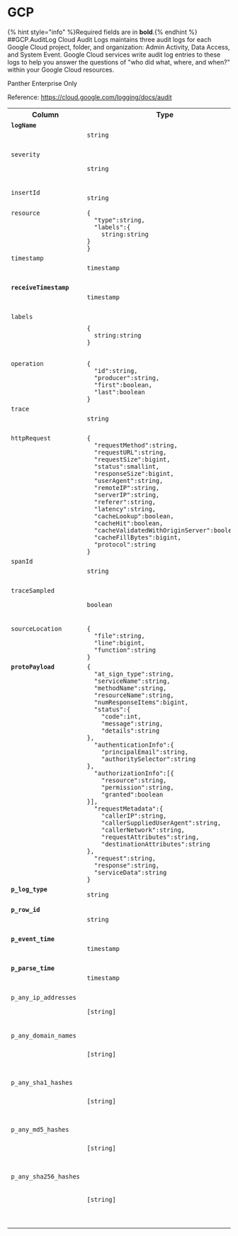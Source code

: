 
<!-- This document is generated by "mage doc". DO NOT EDIT! -->
# GCP
{% hint style="info" %}Required fields are in <b>bold</b>.{% endhint %}
##GCP.AuditLog
Cloud Audit Logs maintains three audit logs for each Google Cloud project, folder, and organization: Admin Activity, Data Access, and System Event.
Google Cloud services write audit log entries to these logs to help you answer the questions of &#34;who did what, where, and when?&#34; within your Google Cloud resources.

Panther Enterprise Only

Reference: https://cloud.google.com/logging/docs/audit

<table>
<tr><th align=center>Column</th><th align=center>Type</th><th align=center>Description</th></tr>
<tr><td valign=top><code><b>logName</b></code></td><td><code>string</code></td><td valign=top>The resource name of the log to which this log entry belongs.</td></tr>
<tr><td valign=top><code>severity</code></td><td><code>string</code></td><td valign=top>The severity of the log entry. The default value is LogSeverity.DEFAULT.</td></tr>
<tr><td valign=top><code>insertId</code></td><td><code>string</code></td><td valign=top>A unique identifier for the log entry.</td></tr>
<tr><td valign=top><code>resource</code></td><td><code>{<br>&nbsp;&nbsp;"type":string,<br>&nbsp;&nbsp;"labels":{<br>&nbsp;&nbsp;&nbsp;&nbsp;string:string<br>}<br>}</code></td><td valign=top>The monitored resource that produced this log entry.</td></tr>
<tr><td valign=top><code>timestamp</code></td><td><code>timestamp</code></td><td valign=top>The time the event described by the log entry occurred.</td></tr>
<tr><td valign=top><code><b>receiveTimestamp</b></code></td><td><code>timestamp</code></td><td valign=top>The time the log entry was received by Logging.</td></tr>
<tr><td valign=top><code>labels</code></td><td><code>{<br>&nbsp;&nbsp;string:string<br>}</code></td><td valign=top>A set of user-defined (key, value) data that provides additional information about the log entry.</td></tr>
<tr><td valign=top><code>operation</code></td><td><code>{<br>&nbsp;&nbsp;"id":string,<br>&nbsp;&nbsp;"producer":string,<br>&nbsp;&nbsp;"first":boolean,<br>&nbsp;&nbsp;"last":boolean<br>}</code></td><td valign=top>Information about an operation associated with the log entry, if applicable.</td></tr>
<tr><td valign=top><code>trace</code></td><td><code>string</code></td><td valign=top>Resource name of the trace associated with the log entry, if any.</td></tr>
<tr><td valign=top><code>httpRequest</code></td><td><code>{<br>&nbsp;&nbsp;"requestMethod":string,<br>&nbsp;&nbsp;"requestURL":string,<br>&nbsp;&nbsp;"requestSize":bigint,<br>&nbsp;&nbsp;"status":smallint,<br>&nbsp;&nbsp;"responseSize":bigint,<br>&nbsp;&nbsp;"userAgent":string,<br>&nbsp;&nbsp;"remoteIP":string,<br>&nbsp;&nbsp;"serverIP":string,<br>&nbsp;&nbsp;"referer":string,<br>&nbsp;&nbsp;"latency":string,<br>&nbsp;&nbsp;"cacheLookup":boolean,<br>&nbsp;&nbsp;"cacheHit":boolean,<br>&nbsp;&nbsp;"cacheValidatedWithOriginServer":boolean,<br>&nbsp;&nbsp;"cacheFillBytes":bigint,<br>&nbsp;&nbsp;"protocol":string<br>}</code></td><td valign=top>Information about the HTTP request associated with this log entry, if applicable.</td></tr>
<tr><td valign=top><code>spanId</code></td><td><code>string</code></td><td valign=top>The span ID within the trace associated with the log entry.</td></tr>
<tr><td valign=top><code>traceSampled</code></td><td><code>boolean</code></td><td valign=top>The sampling decision of the trace associated with the log entry.</td></tr>
<tr><td valign=top><code>sourceLocation</code></td><td><code>{<br>&nbsp;&nbsp;"file":string,<br>&nbsp;&nbsp;"line":bigint,<br>&nbsp;&nbsp;"function":string<br>}</code></td><td valign=top>Source code location information associated with the log entry, if any.</td></tr>
<tr><td valign=top><code><b>protoPayload</b></code></td><td><code>{<br>&nbsp;&nbsp;"at_sign_type":string,<br>&nbsp;&nbsp;"serviceName":string,<br>&nbsp;&nbsp;"methodName":string,<br>&nbsp;&nbsp;"resourceName":string,<br>&nbsp;&nbsp;"numResponseItems":bigint,<br>&nbsp;&nbsp;"status":{<br>&nbsp;&nbsp;&nbsp;&nbsp;"code":int,<br>&nbsp;&nbsp;&nbsp;&nbsp;"message":string,<br>&nbsp;&nbsp;&nbsp;&nbsp;"details":string<br>},<br>&nbsp;&nbsp;"authenticationInfo":{<br>&nbsp;&nbsp;&nbsp;&nbsp;"principalEmail":string,<br>&nbsp;&nbsp;&nbsp;&nbsp;"authoritySelector":string<br>},<br>&nbsp;&nbsp;"authorizationInfo":[{<br>&nbsp;&nbsp;&nbsp;&nbsp;"resource":string,<br>&nbsp;&nbsp;&nbsp;&nbsp;"permission":string,<br>&nbsp;&nbsp;&nbsp;&nbsp;"granted":boolean<br>}],<br>&nbsp;&nbsp;"requestMetadata":{<br>&nbsp;&nbsp;&nbsp;&nbsp;"callerIP":string,<br>&nbsp;&nbsp;&nbsp;&nbsp;"callerSuppliedUserAgent":string,<br>&nbsp;&nbsp;&nbsp;&nbsp;"callerNetwork":string,<br>&nbsp;&nbsp;&nbsp;&nbsp;"requestAttributes":string,<br>&nbsp;&nbsp;&nbsp;&nbsp;"destinationAttributes":string<br>},<br>&nbsp;&nbsp;"request":string,<br>&nbsp;&nbsp;"response":string,<br>&nbsp;&nbsp;"serviceData":string<br>}</code></td><td valign=top>The AuditLog payload</td></tr>
<tr><td valign=top><code><b>p_log_type</b></code></td><td><code>string</code></td><td valign=top>Panther added field with type of log</td></tr>
<tr><td valign=top><code><b>p_row_id</b></code></td><td><code>string</code></td><td valign=top>Panther added field with unique id (within table)</td></tr>
<tr><td valign=top><code><b>p_event_time</b></code></td><td><code>timestamp</code></td><td valign=top>Panther added standardize event time (UTC)</td></tr>
<tr><td valign=top><code><b>p_parse_time</b></code></td><td><code>timestamp</code></td><td valign=top>Panther added standardize log parse time (UTC)</td></tr>
<tr><td valign=top><code>p_any_ip_addresses</code></td><td><code>[string]</code></td><td valign=top>Panther added field with collection of ip addresses associated with the row</td></tr>
<tr><td valign=top><code>p_any_domain_names</code></td><td><code>[string]</code></td><td valign=top>Panther added field with collection of domain names associated with the row</td></tr>
<tr><td valign=top><code>p_any_sha1_hashes</code></td><td><code>[string]</code></td><td valign=top>Panther added field with collection of SHA1 hashes associated with the row</td></tr>
<tr><td valign=top><code>p_any_md5_hashes</code></td><td><code>[string]</code></td><td valign=top>Panther added field with collection of MD5 hashes associated with the row</td></tr>
<tr><td valign=top><code>p_any_sha256_hashes</code></td><td><code>[string]</code></td><td valign=top>Panther added field with collection of SHA256 hashes of any algorithm associated with the row</td></tr>
</table>

